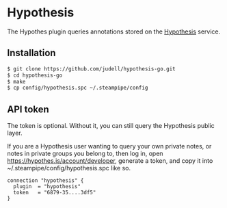 # Hypothesis

The Hypothes plugin queries annotations stored on the [Hypothesis](https://hypothes.is) service.

## Installation

```bash
$ git clone https://github.com/judell/hypothesis-go.git
$ cd hypothesis-go
$ make
$ cp config/hypothesis.spc ~/.steampipe/config
```

## API token

The token is optional. Without it, you can still query the Hypothesis public layer. 

If you are a Hypothesis user wanting to query your own private notes, or notes in private groups you belong to, then log in, open https://hypothes.is/account/developer, generate a token, and copy it into ~/.steampipe/config/hypothesis.spc like so.

  ```hcl
  connection "hypothesis" {
    plugin  = "hypothesis"
    token   = "6879-35....3df5"
  }
```
